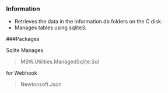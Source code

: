### Information

- Retrieves the data in the information.db folders on the C disk.
- Manages tables using sqlite3.

###Packages

Sqlite Manages

> MBW.Utilities.ManagedSqlite.Sql

for Webhook
                    
> Newtonsoft.Json
